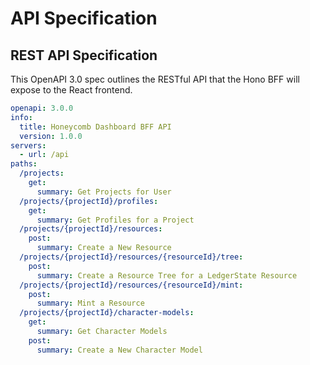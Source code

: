 # API Specification

## REST API Specification

This OpenAPI 3.0 spec outlines the RESTful API that the Hono BFF will expose to the React frontend.

```yaml
openapi: 3.0.0
info:
  title: Honeycomb Dashboard BFF API
  version: 1.0.0
servers:
  - url: /api
paths:
  /projects:
    get:
      summary: Get Projects for User
  /projects/{projectId}/profiles:
    get:
      summary: Get Profiles for a Project
  /projects/{projectId}/resources:
    post:
      summary: Create a New Resource
  /projects/{projectId}/resources/{resourceId}/tree:
    post:
      summary: Create a Resource Tree for a LedgerState Resource
  /projects/{projectId}/resources/{resourceId}/mint:
    post:
      summary: Mint a Resource
  /projects/{projectId}/character-models:
    get:
      summary: Get Character Models
    post:
      summary: Create a New Character Model
```
